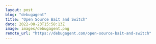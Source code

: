 ```yaml
---
layout: post
blog: "debugagent"
title: "Open Source Bait and Switch"
date: 2022-08-23T15:58:13Z
image: images/debugagent.png
remote_url: "https://debugagent.com/open-source-bait-and-switch"
---
```


